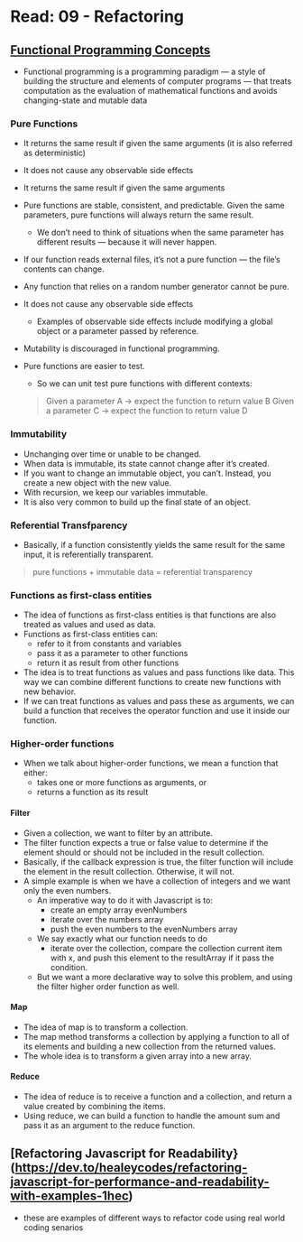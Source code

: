 # Read: 09 - Refactoring

## [Functional Programming Concepts](https://medium.com/the-renaissance-developer/concepts-of-functional-programming-in-javascript-6bc84220d2aa)
- Functional programming is a programming paradigm — a style of building the structure and elements of computer programs — that treats computation as the evaluation of mathematical functions and avoids changing-state and mutable data

### Pure Functions
- It returns the same result if given the same arguments (it is also referred as deterministic)
- It does not cause any observable side effects
- It returns the same result if given the same arguments
- Pure functions are stable, consistent, and predictable. Given the same parameters, pure functions will always return the same result. 
  - We don’t need to think of situations when the same parameter has different results — because it will never happen.
- If our function reads external files, it’s not a pure function — the file’s contents can change.
- Any function that relies on a random number generator cannot be pure.
- It does not cause any observable side effects
  - Examples of observable side effects include modifying a global object or a parameter passed by reference.
- Mutability is discouraged in functional programming.
- Pure functions are easier to test.
  -  So we can unit test pure functions with different contexts:

  > Given a parameter A → expect the function to return value B
  > Given a parameter C → expect the function to return value D 

### Immutability
- Unchanging over time or unable to be changed.
- When data is immutable, its state cannot change after it’s created. 
- If you want to change an immutable object, you can’t. Instead, you create a new object with the new value.
- With recursion, we keep our variables immutable. 
- It is also very common to build up the final state of an object.

### Referential Transfparency
- Basically, if a function consistently yields the same result for the same input, it is referentially transparent.
> pure functions + immutable data = referential transparency

### Functions as first-class entities
- The idea of functions as first-class entities is that functions are also treated as values and used as data.
- Functions as first-class entities can:
  - refer to it from constants and variables
  - pass it as a parameter to other functions
  - return it as result from other functions
- The idea is to treat functions as values and pass functions like data. This way we can combine different functions to create new functions with new behavior.
- If we can treat functions as values and pass these as arguments, we can build a function that receives the operator function and use it inside our function.

### Higher-order functions
- When we talk about higher-order functions, we mean a function that either:
  - takes one or more functions as arguments, or
  - returns a function as its result

#### Filter
- Given a collection, we want to filter by an attribute. 
- The filter function expects a true or false value to determine if the element should or should not be included in the result collection. 
- Basically, if the callback expression is true, the filter function will include the element in the result collection. Otherwise, it will not.
- A simple example is when we have a collection of integers and we want only the even numbers.
  - An imperative way to do it with Javascript is to:
    - create an empty array evenNumbers
    - iterate over the numbers array
    - push the even numbers to the evenNumbers array
  - We say exactly what our function needs to do 
    - iterate over the collection, compare the collection current item with x, and push this element to the resultArray if it pass the condition.
  - But we want a more declarative way to solve this problem, and using the filter higher order function as well. 

#### Map
- The idea of map is to transform a collection.
- The map method transforms a collection by applying a function to all of its elements and building a new collection from the returned values.
- The whole idea is to transform a given array into a new array.

#### Reduce
- The idea of reduce is to receive a function and a collection, and return a value created by combining the items.
- Using reduce, we can build a function to handle the amount sum and pass it as an argument to the reduce function.

## [Refactoring Javascript for Readability}(https://dev.to/healeycodes/refactoring-javascript-for-performance-and-readability-with-examples-1hec)
- these are examples of different ways to refactor code using real world coding senarios